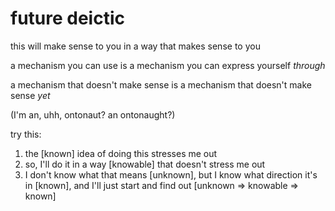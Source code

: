 # future deictic

this will make sense to you in a way that makes sense to you

a mechanism you can use is a mechanism you can express yourself _through_

a mechanism that doesn't make sense is a mechanism that doesn't make sense _yet_

(I'm an, uhh, ontonaut? an ontonaught?)

try this:

1. the \[known] idea of doing this stresses me out
2. so, I'll do it in a way \[knowable] that doesn't stress me out
3. I don't know what that means \[unknown], but I know what direction it's in \[known], and I'll just start and find out \[unknown => knowable => known]
